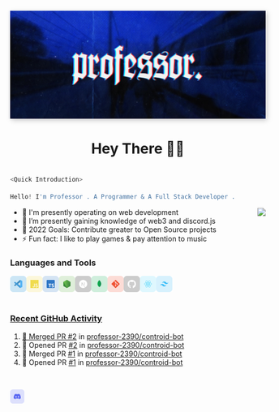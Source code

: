 <img src="./src/Banner-Ultrawide.jpg" style="box-shadow: 3px 3px 10px #00000035">

<h1 align="center"> Hey There 👋🏻</h1>

```js

<Quick Introduction>

Hello! I'm Professor . A Programmer & A Full Stack Developer .

```


<img align="right" src="https://lanyard-profile-readme.vercel.app/api/628269010362040321?bg=00000000" />

- 🔭 I'm presently operating on web development
- 🌱 I’m presently gaining knowledge of web3 and discord.js
- 🥅 2022 Goals: Contribute greater to Open Source projects
- ⚡ Fun fact: I like to play games & pay attention to music

### Languages and Tools

<a href="https://code.visualstudio.com/" target="_blank"><img class="icon" align="left" alt="Visual Studio Code" width="32px" src="./src/icons/vscode.svg" />
<a href="https://developer.mozilla.org/en-US/docs/Web/JavaScript" target="_blank"><img class="icon" align="left" alt="Javascript" width="32px" src="./src/icons/javascript.svg" />
<a href="https://www.typescriptlang.org/" target="_blank"><img class="icon" align="left" alt="Javascript" width="32px" src="./src/icons/typescript.svg" />
<a href="https://nodejs.org/" target="_blank"><img class="icon" align="left" alt="Node.js" width="32px" src="./src/icons/nodejs.svg" />
<a href="https://nextjs.org/" target="_blank"> <img class="icon" align="left" alt="Next.js" width="32px" src="./src/icons/nextjs.svg" />
<a href="https://www.mongodb.com/" target="_blank"> <img class="icon" align="left" alt="MongoDB" width="32px" src="./src/icons/mongodb.svg" />
<a href="https://git-scm.com/" target="_blank"> <img class="icon" align="left" alt="git" width="32px" src="./src/icons/git.svg"/>
<a href="https://github.com/" target="_blank"> <img class="icon" align="left" alt="GitHub" width="32px" src="./src/icons/github.svg" />
<a href="https://reactjs.org/" target="_blank"> <img class="icon" align="left" alt="React" width="32px" src="./src/icons/react.svg" />
<a href="https://tailwindcss.com/" target="_blank"> <img class="icon" align="left" alt="Tailwind" width="32px" src="./src/icons/tailwindcss.svg" />

<br/>
<br/>
<br/>

### Recent GitHub Activity

<!--START_SECTION:activity-->
1. 🎉 Merged PR [#2](https://github.com/professor-2390/controid-bot/pull/2) in [professor-2390/controid-bot](https://github.com/professor-2390/controid-bot)
2. 💪 Opened PR [#2](https://github.com/professor-2390/controid-bot/pull/2) in [professor-2390/controid-bot](https://github.com/professor-2390/controid-bot)
3. 🎉 Merged PR [#1](https://github.com/professor-2390/controid-bot/pull/1) in [professor-2390/controid-bot](https://github.com/professor-2390/controid-bot)
4. 💪 Opened PR [#1](https://github.com/professor-2390/controid-bot/pull/1) in [professor-2390/controid-bot](https://github.com/professor-2390/controid-bot)
<!--END_SECTION:activity-->

<br/>

[<img align="left" alt="Professor | Discord" width="28px" src="./src/icons/discord.svg" />][discord]

<!-- Links -->

[discord]: https://discordapp.com/users/628269010362040321
